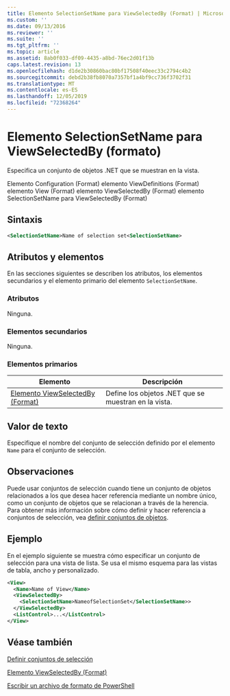 ```yaml
---
title: Elemento SelectionSetName para ViewSelectedBy (Format) | Microsoft Docs
ms.custom: ''
ms.date: 09/13/2016
ms.reviewer: ''
ms.suite: ''
ms.tgt_pltfrm: ''
ms.topic: article
ms.assetid: 8ab0f033-df09-4435-a8bd-76ec2d01f13b
caps.latest.revision: 13
ms.openlocfilehash: d1de2b30860bac80bf17508f40eec33c2794c4b2
ms.sourcegitcommit: debd2b38fb8070a7357bf1a4bf9cc736f3702f31
ms.translationtype: MT
ms.contentlocale: es-ES
ms.lasthandoff: 12/05/2019
ms.locfileid: "72368264"
---
```

# <a name="selectionsetname-element-for-viewselectedby-format"></a>Elemento SelectionSetName para ViewSelectedBy (formato)

Especifica un conjunto de objetos .NET que se muestran en la vista.

Elemento Configuration (Format) elemento ViewDefinitions (Format) elemento View (Format) elemento ViewSelectedBy (Format) elemento SelectionSetName para ViewSelectedBy (Format)

## <a name="syntax"></a>Sintaxis

```xml
<SelectionSetName>Name of selection set<SelectionSetName>
```

## <a name="attributes-and-elements"></a>Atributos y elementos

En las secciones siguientes se describen los atributos, los elementos secundarios y el elemento primario del elemento `SelectionSetName`.

### <a name="attributes"></a>Atributos

Ninguna.

### <a name="child-elements"></a>Elementos secundarios

Ninguna.

### <a name="parent-elements"></a>Elementos primarios

|Elemento|Descripción|
|-------------|-----------------|
|[Elemento ViewSelectedBy (Format)](./viewselectedby-element-format.md)|Define los objetos .NET que se muestran en la vista.|

## <a name="text-value"></a>Valor de texto

Especifique el nombre del conjunto de selección definido por el elemento `Name` para el conjunto de selección.

## <a name="remarks"></a>Observaciones

Puede usar conjuntos de selección cuando tiene un conjunto de objetos relacionados a los que desea hacer referencia mediante un nombre único, como un conjunto de objetos que se relacionan a través de la herencia. Para obtener más información sobre cómo definir y hacer referencia a conjuntos de selección, vea [definir conjuntos de objetos](./defining-selection-sets.md).

## <a name="example"></a>Ejemplo

En el ejemplo siguiente se muestra cómo especificar un conjunto de selección para una vista de lista. Se usa el mismo esquema para las vistas de tabla, ancho y personalizado.

```xml
<View>
  <Name>Name of View</Name>
  <ViewSelectedBy>
    <SelectionSetName>NameofSelectionSet</SelectionSetName>>
  </ViewSelectedBy>
  <ListControl>...</ListControl>
</View>
```

## <a name="see-also"></a>Véase también

[Definir conjuntos de selección](./defining-selection-sets.md)

[Elemento ViewSelectedBy (Format)](./viewselectedby-element-format.md)

[Escribir un archivo de formato de PowerShell](./writing-a-powershell-formatting-file.md)
